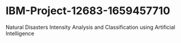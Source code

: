 # IBM-Project-12683-1659457710
Natural Disasters Intensity Analysis and Classification using Artificial Intelligence
